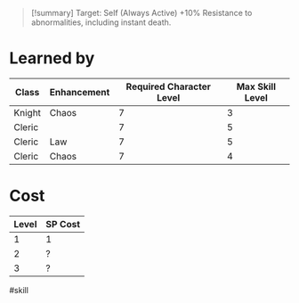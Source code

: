 >[!summary]
>Target: Self (Always Active)
>+10% Resistance to abnormalities, including instant death.
# Learned by
| Class  | Enhancement | Required Character Level | Max Skill Level |
| ------ | ----------- | ------------------------ | --------------- |
| Knight | Chaos       | 7                        | 3               |
| Cleric |             | 7                        | 5               |
| Cleric | Law         | 7                        | 5               |
| Cleric | Chaos       | 7                        | 4               | 
# Cost
| Level | SP Cost |
| ----- | ------- |
| 1     | 1       |
| 2     | ?       |
| 3     | ?       | 

#skill 